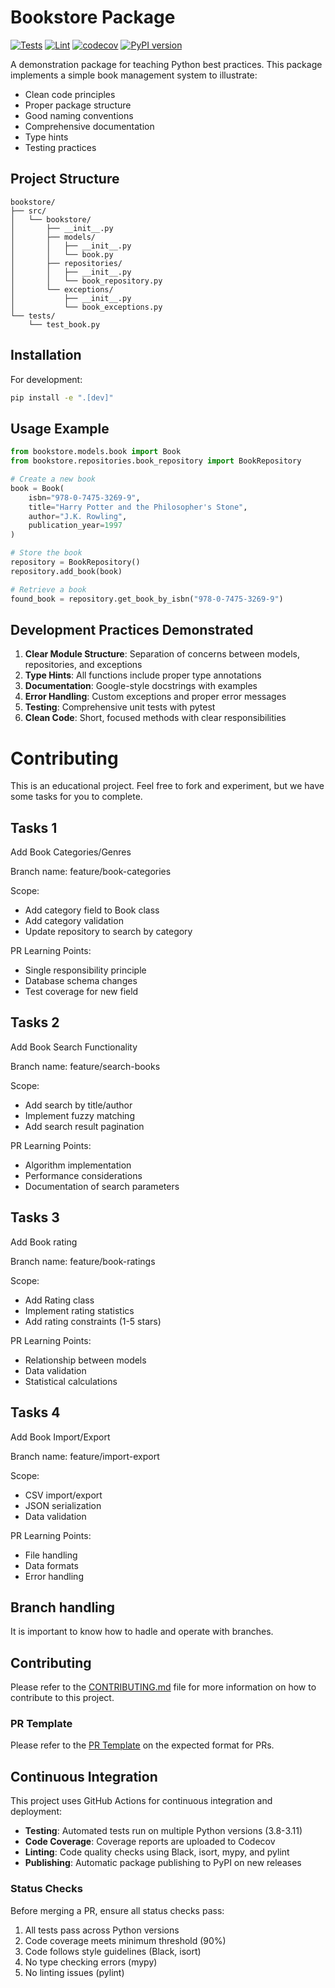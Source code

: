 # Bookstore Package

[![Tests](https://github.com/zbmed-semtec/RSE_good_practices/actions/workflows/test.yml/badge.svg)](https://github.com/zbmed-semtec/RSE_good_practices/actions/workflows/test.yml)
[![Lint](https://github.com/zbmed-semtec/RSE_good_practices/actions/workflows/lint.yml/badge.svg)](https://github.com/zbmed-semtec/RSE_good_practices/actions/workflows/lint.yml)
[![codecov](https://github.com/zbmed-semtec/RSE_good_practices/branch/main/graph/badge.svg)](https://codecov.io/gh/ZBMED/zbmed-bookstore)
[![PyPI version](https://badge.fury.io/py/zbmed-bookstore.svg)](https://badge.fury.io/py/zbmed-bookstore)

A demonstration package for teaching Python best practices. This package implements a simple book management system to illustrate:

- Clean code principles
- Proper package structure
- Good naming conventions
- Comprehensive documentation
- Type hints
- Testing practices

## Project Structure

```
bookstore/
├── src/
│   └── bookstore/
│       ├── __init__.py
│       ├── models/
│       │   ├── __init__.py
│       │   └── book.py
│       ├── repositories/
│       │   ├── __init__.py
│       │   └── book_repository.py
│       └── exceptions/
│           ├── __init__.py
│           └── book_exceptions.py
└── tests/
    └── test_book.py
```

## Installation

For development:
```bash
pip install -e ".[dev]"
```

## Usage Example

```python
from bookstore.models.book import Book
from bookstore.repositories.book_repository import BookRepository

# Create a new book
book = Book(
    isbn="978-0-7475-3269-9",
    title="Harry Potter and the Philosopher's Stone",
    author="J.K. Rowling",
    publication_year=1997
)

# Store the book
repository = BookRepository()
repository.add_book(book)

# Retrieve a book
found_book = repository.get_book_by_isbn("978-0-7475-3269-9")
```

## Development Practices Demonstrated

1. **Clear Module Structure**: Separation of concerns between models, repositories, and exceptions
2. **Type Hints**: All functions include proper type annotations
3. **Documentation**: Google-style docstrings with examples
4. **Error Handling**: Custom exceptions and proper error messages
5. **Testing**: Comprehensive unit tests with pytest
6. **Clean Code**: Short, focused methods with clear responsibilities

# Contributing

This is an educational project. Feel free to fork and experiment, but we have some tasks for you to complete.

## Tasks 1
Add Book Categories/Genres

Branch name: feature/book-categories

Scope:
- Add category field to Book class
- Add category validation
- Update repository to search by category

PR Learning Points:
- Single responsibility principle
- Database schema changes
- Test coverage for new field

## Tasks 2
Add Book Search Functionality

Branch name: feature/search-books

Scope:
- Add search by title/author
- Implement fuzzy matching
- Add search result pagination

PR Learning Points:
- Algorithm implementation
- Performance considerations
- Documentation of search parameters

## Tasks 3
Add Book rating

Branch name: feature/book-ratings

Scope:
- Add Rating class
- Implement rating statistics
- Add rating constraints (1-5 stars)

PR Learning Points:
- Relationship between models
- Data validation
- Statistical calculations

## Tasks 4
Add Book Import/Export

Branch name: feature/import-export

Scope:
- CSV import/export
- JSON serialization
- Data validation

PR Learning Points:
- File handling
- Data formats
- Error handling

## Branch handling
It is important to know how to hadle and operate with branches.

## Contributing
Please refer to the [CONTRIBUTING.md](CONTRIBUTING.md) file for more information on how to contribute to this project.

### PR Template
Please refer to the [PR Template](.github/pull_request_template.md) on the expected format for PRs.

## Continuous Integration

This project uses GitHub Actions for continuous integration and deployment:

- **Testing**: Automated tests run on multiple Python versions (3.8-3.11)
- **Code Coverage**: Coverage reports are uploaded to Codecov
- **Linting**: Code quality checks using Black, isort, mypy, and pylint
- **Publishing**: Automatic package publishing to PyPI on new releases

### Status Checks

Before merging a PR, ensure all status checks pass:
1. All tests pass across Python versions
2. Code coverage meets minimum threshold (90%)
3. Code follows style guidelines (Black, isort)
4. No type checking errors (mypy)
5. No linting issues (pylint)
